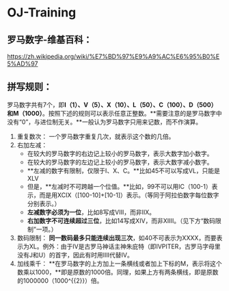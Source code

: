 # OJ-Training

## 罗马数字-维基百科：
https://zh.wikipedia.org/wiki/%E7%BD%97%E9%A9%AC%E6%95%B0%E5%AD%97

## 拼写规则：
罗马数字共有7个，即<b>Ⅰ（1）、Ⅴ（5）、Ⅹ（10）、Ⅼ（50）、Ⅽ（100）、Ⅾ（500）和Ⅿ（1000）</b>。按照下述的规则可以表示任意正整数。**需要注意的是罗马数字中没有“0”，与进位制无关。**一般认为罗马数字只用来记数，而不作演算。
1. 重复数次：
	一个罗马数字重复几次，就表示这个数的几倍。
2. 右加左减：
	- 在较大的罗马数字的右边记上较小的罗马数字，表示大数字加小数字。
	- 在较大的罗马数字的左边记上较小的罗马数字，表示大数字减小数字。
	- **左减的数字有限制，仅限于I、X、C。**比如45不可以写成VL，只能是XLV
	- 但是，**左减时不可跨越一个位值。**比如，99不可以用IC（100-1）表示，而是用XCIX（[100-10]+[10-1]）表示。（等同于阿拉伯数字每位数字分别表示。）
	- **左减数字必须为一位**，比如8写成VIII，而非IIX。
	- **右加数字不可连续超过三位**，比如14写成XIV，而非XIIII。（见下方“数码限制”一项。）
3. 数码限制：
	**同一数码最多只能连续出现三次**，如40不可表示为XXXX，而要表示为XL。例外：由于IV是古罗马神话主神朱庇特（即IVPITER，古罗马字母里没有J和U）的首字，因此有时用IIII代替IV。
4. 加线乘千：
	**在罗马数字的上方加上一条横线或者加上下标的Ⅿ，表示将这个数乘以1000，**即是原数的1000倍。同理，如果上方有两条横线，即是原数的1000000（1000^{{2}}）倍。



